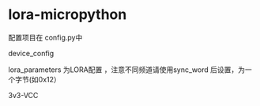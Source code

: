 # lora-micropython

配置项目在 config.py中  

device_config



lora_parameters 为LORA配置 ，注意不同频道请使用sync_word 后设置，为一个字节(如0x12）  

3v3-VCC
